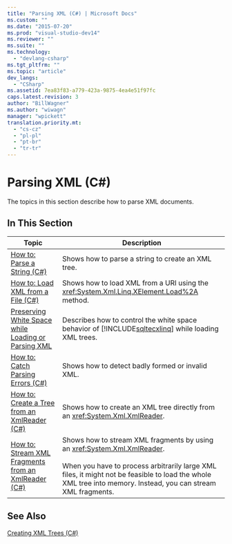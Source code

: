 ```yaml
---
title: "Parsing XML (C#) | Microsoft Docs"
ms.custom: ""
ms.date: "2015-07-20"
ms.prod: "visual-studio-dev14"
ms.reviewer: ""
ms.suite: ""
ms.technology: 
  - "devlang-csharp"
ms.tgt_pltfrm: ""
ms.topic: "article"
dev_langs: 
  - "CSharp"
ms.assetid: 7ea83f83-a779-423a-9875-4ea4e51f97fc
caps.latest.revision: 3
author: "BillWagner"
ms.author: "wiwagn"
manager: "wpickett"
translation.priority.mt: 
  - "cs-cz"
  - "pl-pl"
  - "pt-br"
  - "tr-tr"
---
```

# Parsing XML (C#)
The topics in this section describe how to parse XML documents.  
  
## In This Section  
  
|Topic|Description|  
|-----------|-----------------|  
|[How to: Parse a String (C#)](../../../../csharp/programming-guide/concepts/linq/how-to-parse-a-string.md)|Shows how to parse a string to create an XML tree.|  
|[How to: Load XML from a File (C#)](../../../../csharp/programming-guide/concepts/linq/how-to-load-xml-from-a-file.md)|Shows how to load XML from a URI using the <xref:System.Xml.Linq.XElement.Load%2A> method.|  
|[Preserving White Space while Loading or Parsing XML](../../../../csharp/programming-guide/concepts/linq/preserving-white-space-while-loading-or-parsing-xml1.md)|Describes how to control the white space behavior of [!INCLUDE[sqltecxlinq](../../../../csharp/programming-guide/concepts/linq/includes/sqltecxlinq_md.md)] while loading XML trees.|  
|[How to: Catch Parsing Errors (C#)](../../../../csharp/programming-guide/concepts/linq/how-to-catch-parsing-errors.md)|Shows how to detect badly formed or invalid XML.|  
|[How to: Create a Tree from an XmlReader (C#)](../../../../csharp/programming-guide/concepts/linq/how-to-create-a-tree-from-an-xmlreader.md)|Shows how to create an XML tree directly from an <xref:System.Xml.XmlReader>.|  
|[How to: Stream XML Fragments from an XmlReader (C#)](../../../../csharp/programming-guide/concepts/linq/how-to-stream-xml-fragments-from-an-xmlreader.md)|Shows how to stream XML fragments by using an <xref:System.Xml.XmlReader>.<br /><br /> When you have to process arbitrarily large XML files, it might not be feasible to load the whole XML tree into memory. Instead, you can stream XML fragments.|  
  
## See Also  
 [Creating XML Trees (C#)](../../../../csharp/programming-guide/concepts/linq/creating-xml-trees.md)